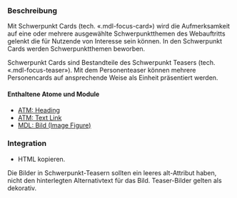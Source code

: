 ### Beschreibung

Mit Schwerpunkt Cards (tech. «.mdl-focus-card») wird die Aufmerksamkeit auf eine oder mehrere ausgewählte Schwerpunktthemen des Webauftritts gelenkt die für Nutzende von Interesse sein können. In den Schwerpunkt Cards werden Schwerpunktthemen beworben.

Schwerpunkt Cards sind Bestandteile des Schwerpunkt Teasers (tech. «.mdl-focus-teaser»). Mit dem Personenteaser können mehrere Personencards auf ansprechende Weise als Einheit präsentiert werden.

#### Enthaltene Atome und Module
* <a href="../../atoms/headings/headings.html">ATM: Heading</a> 
* <a href="../../atoms/text_link/text_link.html">ATM: Text Link</a>
* <a href="../image_figure/image_figure.html">MDL: Bild (Image Figure)</a>

### Integration

* HTML kopieren.

Die Bilder in Schwerpunkt-Teasern sollten ein leeres alt-Attribut haben, nicht den hinterlegten Alternativtext für das Bild. Teaser-Bilder gelten als dekorativ.
